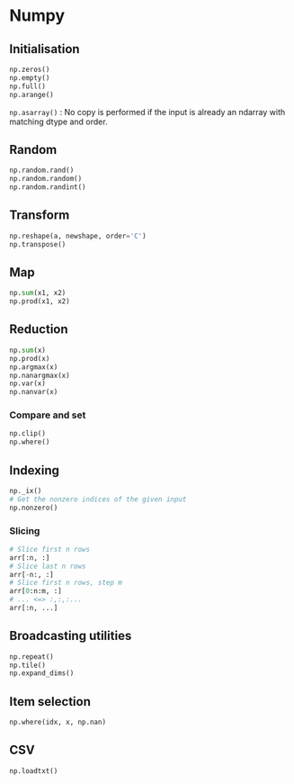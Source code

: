 # Numpy

## Initialisation

```python
np.zeros()
np.empty()
np.full()
np.arange()
```

`np.asarray()` : No copy is performed if the input is already an ndarray with matching dtype and order.

## Random

```python
np.random.rand()
np.random.random()
np.random.randint()
```

## Transform

```python
np.reshape(a, newshape, order='C')
np.transpose()
```

## Map

```python
np.sum(x1, x2)
np.prod(x1, x2)
```

## Reduction

```python
np.sum(x)
np.prod(x)
np.argmax(x)
np.nanargmax(x)
np.var(x)
np.nanvar(x)
```

### Compare and set

```python
np.clip()
np.where()
```

## Indexing

```python
np._ix()
# Get the nonzero indices of the given input
np.nonzero()
```

### Slicing

```python
# Slice first n rows
arr[:n, :]
# Slice last n rows
arr[-n:, :]
# Slice first n rows, step m
arr[0:n:m, :]
# ... <=> :,:,:...
arr[:n, ...]
```

## Broadcasting utilities

```python
np.repeat()
np.tile()
np.expand_dims()
```

## Item selection

```python
np.where(idx, x, np.nan)
```

## CSV

```python
np.loadtxt()
```

